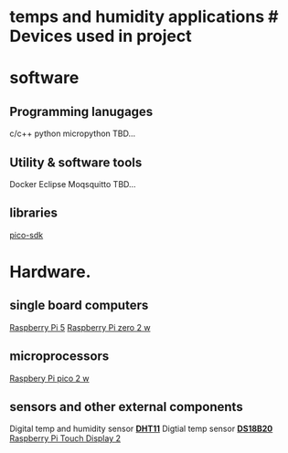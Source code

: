 # temps and humidity applications # Devices used in project

# software
## Programming lanugages
c/c++
python
micropython
TBD...
## Utility & software tools
Docker
Eclipse Moqsquitto
TBD...
## libraries
[pico-sdk](https://github.com/raspberrypi/pico-sdk)

# Hardware.
## single board computers 
[Raspberry Pi 5](https://www.electrokit.com/raspberry-pi-5-4gb)
[Raspberry Pi zero 2 w](https://www.electrokit.com/raspberry-pi-zero-2-wh-med-header)
## microprocessors
[Raspbery Pi pico 2 w](https://www.electrokit.com/raspberry-pi-pico-2-wh)
## sensors and other external components
Digital temp and humidity sensor [**DHT11**](https://www.electrokit.com/digital-temperatur-och-fuktsensor-dht11?gad_source=1&gclid=CjwKCAjw47i_BhBTEiwAaJfPphUT4hafatninANtBC2LyBjfZdAijiScUMjQQJ7mAta9504wdJjk9BoCUQAQAvD_BwE)
Digtial temp sensor [**DS18B20**](https://www.electrokit.com/temperatursensor-ds18b20#:~:text=Digital%20temperatursensor%20DS18B20%20som%20m%C3%A4ter,9%2D%20och%2012%2Dbitar.)
[Raspberry Pi Touch Display 2](https://www.electrokit.com/raspberry-pi-touch-display-2?gad_source=1&gclid=CjwKCAjw47i_BhBTEiwAaJfPpm3QhIrr4pp1sjCruy8f8WO_yzYBXjPS5uTyz6VbuVXTFLWNrVBRChoC2nEQAvD_BwE)


